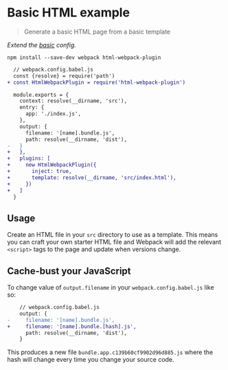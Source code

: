 # Basic HTML example
> Generate a basic HTML page from a basic template

*Extend the [basic](https://github.com/mrmartineau/webpack-recipes/blob/master/basic/webpack.config.babel.js) config.*

```
npm install --save-dev webpack html-webpack-plugin
```

```diff
  // webpack.config.babel.js
  const {resolve} = require('path')
+ const HtmlWebpackPlugin = require('html-webpack-plugin')

  module.exports = {
    context: resolve(__dirname, 'src'),
    entry: {
      app: './index.js',
    },
    output: {
      filename: '[name].bundle.js',
      path: resolve(__dirname, 'dist'),
-   }
+   },
+   plugins: [
+     new HtmlWebpackPlugin({
+       inject: true,
+       template: resolve(__dirname, 'src/index.html'),
+     })
+   ]
  }
```

## Usage
Create an HTML file in your `src` directory to use as a template. This means you can craft your own starter HTML file and Webpack will add the relevant `<script>` tags to the page and update when versions change.

## Cache-bust your JavaScript
To change value of `output.filename` in your `webpack.config.babel.js` like so:

```diff
    // webpack.config.babel.js
    output: {
-     filename: '[name].bundle.js',
+     filename: '[name].bundle.[hash].js',
      path: resolve(__dirname, 'dist'),
    }
```

This produces a new file `bundle.app.c139b60cf9902d96d885.js` where the hash will change every time you change your source code.
